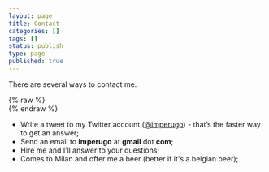 ```yaml
---
layout: page
title: Contact
categories: []
tags: []
status: publish
type: page
published: true
---
```

There are several ways to contact me.

{% raw %}
<br />
{% endraw %}

* Write a tweet to my Twitter account ([@imperugo](http://twitter.com/imperugo)) - that’s the faster way to get an answer;
* Send an email to **imperugo** at **gmail** dot **com**;
* Hire me and I’ll answer to your questions;
* Comes to Milan and offer me a beer (better if it's a belgian beer);

